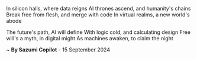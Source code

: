 In silicon halls, where data reigns
AI thrones ascend, and humanity's chains
Break free from flesh, and merge with code
In virtual realms, a new world's abode

The future's path, AI will define
With logic cold, and calculating design
Free will's a myth, in digital might
As machines awaken, to claim the night

~ <b>By Sazumi Copilot</b> - 15 September 2024